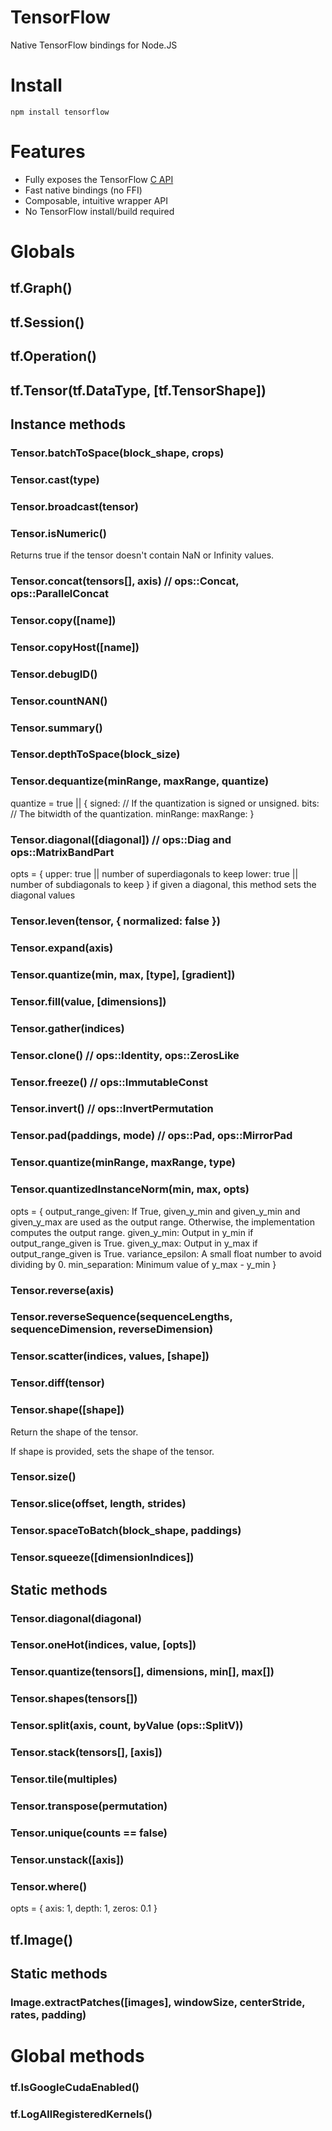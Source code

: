 # TensorFlow
Native TensorFlow bindings for Node.JS

# Install

`npm install tensorflow`

# Features

 * Fully exposes the TensorFlow [C API](https://github.com/tensorflow/tensorflow/blob/master/tensorflow/c/c_api.h)
 * Fast native bindings (no FFI)
 * Composable, intuitive wrapper API
 * No TensorFlow install/build required

# Globals

## tf.Graph()
## tf.Session()
## tf.Operation()
## tf.Tensor(tf.DataType, [tf.TensorShape])

## Instance methods

### Tensor.batchToSpace(block_shape, crops)
### Tensor.cast(type)
### Tensor.broadcast(tensor)
### Tensor.isNumeric()
Returns true if the tensor doesn't contain NaN or Infinity values.
### Tensor.concat(tensors[], axis) // ops::Concat, ops::ParallelConcat
### Tensor.copy([name])
### Tensor.copyHost([name])
### Tensor.debugID()
### Tensor.countNAN()
### Tensor.summary()
### Tensor.depthToSpace(block_size)
### Tensor.dequantize(minRange, maxRange, quantize)

quantize = true || {
  signed: // If the quantization is signed or unsigned.
  bits: // The bitwidth of the quantization.
  minRange:
  maxRange:
}
### Tensor.diagonal([diagonal]) // ops::Diag and ops::MatrixBandPart
opts = {
  upper: true || number of superdiagonals to keep
  lower: true || number of subdiagonals to keep
}
if given a diagonal, this method sets the diagonal values
### Tensor.leven(tensor, { normalized: false })
### Tensor.expand(axis)
### Tensor.quantize(min, max, [type], [gradient])
### Tensor.fill(value, [dimensions])
### Tensor.gather(indices)
### Tensor.clone() // ops::Identity, ops::ZerosLike
### Tensor.freeze() // ops::ImmutableConst
### Tensor.invert() // ops::InvertPermutation
### Tensor.pad(paddings, mode) // ops::Pad, ops::MirrorPad
### Tensor.quantize(minRange, maxRange, type)
### Tensor.quantizedInstanceNorm(min, max, opts)

opts = {
    output_range_given: If True, given_y_min and given_y_min and given_y_max are used as the output range. Otherwise, the implementation computes the output range.
    given_y_min: Output in y_min if output_range_given is True.
    given_y_max: Output in y_max if output_range_given is True.
    variance_epsilon: A small float number to avoid dividing by 0.
    min_separation: Minimum value of y_max - y_min
}

### Tensor.reverse(axis)
### Tensor.reverseSequence(sequenceLengths, sequenceDimension, reverseDimension)
### Tensor.scatter(indices, values, [shape])
### Tensor.diff(tensor)
### Tensor.shape([shape])
Return the shape of the tensor.

If shape is provided, sets the shape of the tensor.

### Tensor.size()
### Tensor.slice(offset, length, strides)
### Tensor.spaceToBatch(block_shape, paddings)
### Tensor.squeeze([dimensionIndices])

## Static methods

### Tensor.diagonal(diagonal)
### Tensor.oneHot(indices, value, [opts])
### Tensor.quantize(tensors[], dimensions, min[], max[])
### Tensor.shapes(tensors[])
### Tensor.split(axis, count, byValue (ops::SplitV))
### Tensor.stack(tensors[], [axis])
### Tensor.tile(multiples)
### Tensor.transpose(permutation)
### Tensor.unique(counts == false)
### Tensor.unstack([axis])
### Tensor.where()

opts = {
  axis: 1,
  depth: 1,
  zeros: 0.1
}


## tf.Image()

## Static methods

### Image.extractPatches([images], windowSize, centerStride, rates, padding)

# Global methods

### tf.IsGoogleCudaEnabled()
### tf.LogAllRegisteredKernels()
